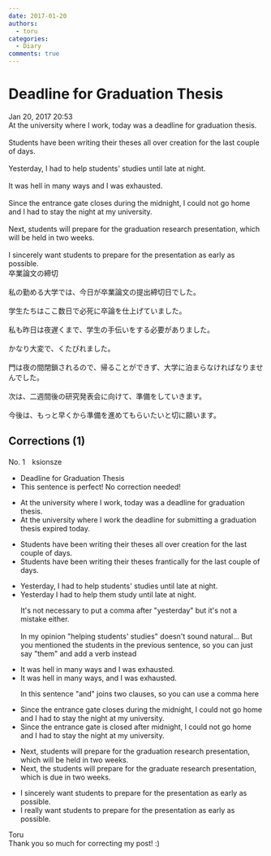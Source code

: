 ```yaml
---
date: 2017-01-20
authors:
  - toru
categories:
  - Diary
comments: true
---
```


# Deadline for Graduation Thesis
<div class="date">Jan 20, 2017 20:53</div>
<div id="post"><div id="body_show_ori">
At the university where I work, today was a deadline for graduation thesis.<br/><br/>Students have been writing their theses all over creation for the last couple of days.<br/><br/>Yesterday, I had to help students' studies until late at night.<br/><br/>It was hell in many ways and I was exhausted.<br/><br/>Since the entrance gate closes during the midnight, I could not go home and I had to stay the night at my university.<br/><br/>Next, students will prepare for the graduation research presentation, which will be held in two weeks.<br/><br/>I sincerely want students to prepare for the presentation as early as possible.
</div></div>

<!-- more -->

<div id="post_ja"><div id="body_show_mo">
卒業論文の締切<br/><br/>私の勤める大学では、今日が卒業論文の提出締切日でした。<br/><br/>学生たちはここ数日で必死に卒論を仕上げていました。<br/><br/>私も昨日は夜遅くまで、学生の手伝いをする必要がありました。<br/><br/>かなり大変で、くたびれました。<br/><br/>門は夜の間閉鎖されるので、帰ることができず、大学に泊まらなければなりませんでした。<br/><br/>次は、二週間後の研究発表会に向けて、準備をしていきます。<br/><br/>今後は、もっと早くから準備を進めてもらいたいと切に願います。
</div></div>

## Corrections (1)
<div id="block"><div class="first_name"> No. 1　<span class="just_name">ksionsze</span></div><div id="block2">
<ul class="correction_field">
<li class="incorrect">Deadline for Graduation Thesis</li>
<li class="corrected perfect">This sentence is perfect! No correction needed!</li>
</ul>
<ul class="correction_field">
<li class="incorrect">At the university where I work, today was a deadline for graduation thesis.</li>
<li class="corrected correct">
At the university where I work <span class="f_red">the</span> deadline for <span class="f_red">submitting</span> a graduation thesis <span class="f_red">expired</span> <span class="f_blue">today</span>.
</li>
</ul>
<ul class="correction_field">
<li class="incorrect">Students have been writing their theses all over creation for the last couple of days.</li>
<li class="corrected correct">
Students have been writing their theses <span class="f_red">frantically</span> for the last couple of days.
</li>
</ul>
<ul class="correction_field">
<li class="incorrect">Yesterday, I had to help students' studies until late at night.</li>
<li class="corrected correct">
Yesterday I had to help <span class="f_red">them</span> <span class="f_blue">study</span> until late at night.
<p class="correction_comment">It's not necessary to put a comma after "yesterday" but it's not a mistake either.<br/><br/>In my opinion "helping students' studies" doesn't sound natural... But you mentioned the students in the previous sentence, so you can just say "them" and add a verb instead</p>
</li>
</ul>
<ul class="correction_field">
<li class="incorrect">It was hell in many ways and I was exhausted.</li>
<li class="corrected correct">
It was hell in many ways<span class="f_red">,</span> and I was exhausted.
<p class="correction_comment">In this sentence "and" joins two clauses, so you can use a comma here</p>
</li>
</ul>
<ul class="correction_field">
<li class="incorrect">Since the entrance gate closes during the midnight, I could not go home and I had to stay the night at my university.</li>
<li class="corrected correct">
Since the entrance gate <span class="f_red">is closed after</span> midnight, I could not go home and I had to stay the night at my university.
</li>
</ul>
<ul class="correction_field">
<li class="incorrect">Next, students will prepare for the graduation research presentation, which will be held in two weeks.</li>
<li class="corrected correct">
Next, the students will prepare for the <span class="f_blue">graduate</span> research presentation, which<span class="f_red"> is due </span>in two weeks.
</li>
</ul>
<ul class="correction_field">
<li class="incorrect">I sincerely want students to prepare for the presentation as early as possible.</li>
<li class="corrected correct">
I <span class="f_red">really</span> want students to prepare for the presentation as early as possible.
</li>
</ul>
</div><div class="name"><span class="just_name">Toru</span><br>
Thank you so much for correcting my post! :)
</div>
</div>
